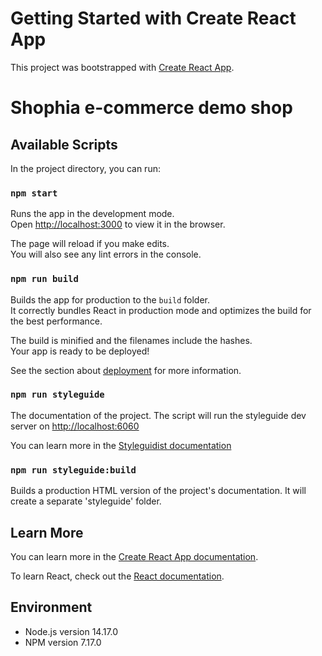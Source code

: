# Getting Started with Create React App

This project was bootstrapped with [Create React App](https://github.com/facebook/create-react-app).

# Shophia e-commerce demo shop

## Available Scripts

In the project directory, you can run:

### `npm start`

Runs the app in the development mode.\
Open [http://localhost:3000](http://localhost:3000) to view it in the browser.

The page will reload if you make edits.\
You will also see any lint errors in the console.

### `npm run build`

Builds the app for production to the `build` folder.\
It correctly bundles React in production mode and optimizes the build for the best performance.

The build is minified and the filenames include the hashes.\
Your app is ready to be deployed!

See the section about [deployment](https://facebook.github.io/create-react-app/docs/deployment) for more information.

### `npm run styleguide`

The documentation of the project. The script will run the styleguide dev server on [http://localhost:6060](http://localhost:6060)

You can learn more in the [Styleguidist documentation](https://react-styleguidist.js.org/docs/getting-started/)

### `npm run styleguide:build`

Builds a production HTML version of the project's documentation. It will create a separate 'styleguide' folder.

## Learn More

You can learn more in the [Create React App documentation](https://facebook.github.io/create-react-app/docs/getting-started).

To learn React, check out the [React documentation](https://reactjs.org/).

## Environment

- Node.js version 14.17.0
- NPM version 7.17.0